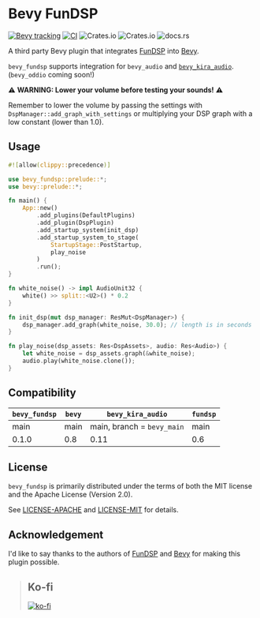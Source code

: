 # Bevy FunDSP

[![Bevy tracking](https://img.shields.io/badge/Bevy%20tracking-main-lightblue)](https://github.com/bevyengine/bevy/blob/main/docs/plugins_guidelines.md#main-branch-tracking) [![CI](https://github.com/harudagondi/bevy_fundsp/actions/workflows/rust.yml/badge.svg)](https://github.com/harudagondi/bevy_fundsp/actions/workflows/rust.yml) ![Crates.io](https://img.shields.io/crates/v/bevy_fundsp) ![Crates.io](https://img.shields.io/crates/l/bevy_fundsp) ![docs.rs](https://img.shields.io/docsrs/bevy_fundsp)

A third party Bevy plugin that integrates [FunDSP] into [Bevy].

`bevy_fundsp` supports integration for `bevy_audio` and [`bevy_kira_audio`]. (`bevy_oddio` coming soon!)

[FunDSP]: https://github.com/SamiPerttu/fundsp
[Bevy]: https://github.com/bevyengine/bevy
[`bevy_kira_audio`]: https://github.com/NiklasEi/bevy_kira_audio

⚠ **WARNING: Lower your volume before testing your sounds!** ⚠

Remember to lower the volume by passing the settings with `DspManager::add_graph_with_settings`
or multiplying your DSP graph with a low constant (lower than 1.0).

## Usage

```rust no_run
#![allow(clippy::precedence)]

use bevy_fundsp::prelude::*;
use bevy::prelude::*;

fn main() {
    App::new()
        .add_plugins(DefaultPlugins)
        .add_plugin(DspPlugin)
        .add_startup_system(init_dsp)
        .add_startup_system_to_stage(
            StartupStage::PostStartup,
            play_noise
        )
        .run();
}

fn white_noise() -> impl AudioUnit32 {
    white() >> split::<U2>() * 0.2
}

fn init_dsp(mut dsp_manager: ResMut<DspManager>) {
    dsp_manager.add_graph(white_noise, 30.0); // length is in seconds
}

fn play_noise(dsp_assets: Res<DspAssets>, audio: Res<Audio>) {
    let white_noise = dsp_assets.graph(&white_noise);
    audio.play(white_noise.clone());
}

```

## Compatibility

| `bevy_fundsp` | `bevy` | `bevy_kira_audio`          | `fundsp` |
| ------------- | ------ | -------------------------- | -------- |
| main          | main   | main, branch = `bevy_main` | main     |
| 0.1.0         | 0.8    | 0.11                       | 0.6      |

## License

`bevy_fundsp` is primarily distributed under the terms of both the MIT license
and the Apache License (Version 2.0).

See [LICENSE-APACHE](LICENSE-APACHE) and [LICENSE-MIT](LICENSE-MIT) for details.

## Acknowledgement

I'd like to say thanks to the authors of [FunDSP] and [Bevy] for making this plugin possible.

> ## Ko-fi
>
> [![ko-fi](https://ko-fi.com/img/githubbutton_sm.svg)](https://ko-fi.com/D1D11H8FF)
